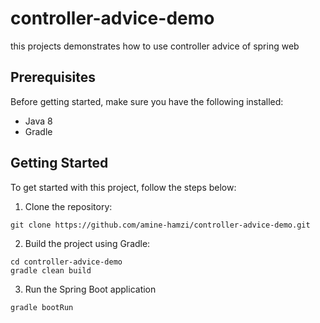 # controller-advice-demo
this projects demonstrates how to use controller advice of spring web

## Prerequisites

Before getting started, make sure you have the following installed:

- Java 8
- Gradle

## Getting Started

To get started with this project, follow the steps below:

1. Clone the repository:

```
git clone https://github.com/amine-hamzi/controller-advice-demo.git
```
2. Build the project using Gradle:
```
cd controller-advice-demo
gradle clean build
```
3. Run the Spring Boot application
```
gradle bootRun
```

